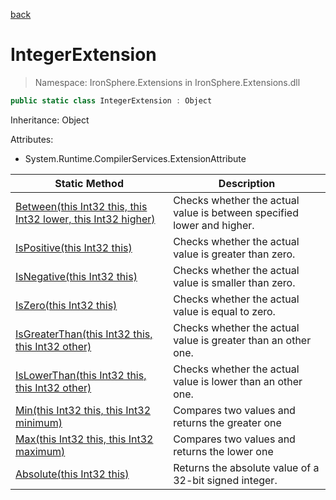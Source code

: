 ﻿[back](/IronSphere.Extensions/types)

# IntegerExtension

> Namespace: IronSphere.Extensions in  IronSphere.Extensions.dll



```csharp
public static class IntegerExtension : Object
```
Inheritance: Object



Attributes:
        
* System.Runtime.CompilerServices.ExtensionAttribute




| Static Method | Description |
| --- | --- |
| [Between(this Int32 this, this Int32 lower, this Int32 higher)](IntegerExtension_Between(Int32,Int32,Int32)) | Checks whether the actual value is between specified lower and higher. |
| [IsPositive(this Int32 this)](IntegerExtension_IsPositive(Int32)) | Checks whether the actual value is greater than zero. |
| [IsNegative(this Int32 this)](IntegerExtension_IsNegative(Int32)) | Checks whether the actual value is smaller than zero. |
| [IsZero(this Int32 this)](IntegerExtension_IsZero(Int32)) | Checks whether the actual value is equal to zero. |
| [IsGreaterThan(this Int32 this, this Int32 other)](IntegerExtension_IsGreaterThan(Int32,Int32)) | Checks whether the actual value is greater than an other one. |
| [IsLowerThan(this Int32 this, this Int32 other)](IntegerExtension_IsLowerThan(Int32,Int32)) | Checks whether the actual value is lower than an other one. |
| [Min(this Int32 this, this Int32 minimum)](IntegerExtension_Min(Int32,Int32)) | Compares two values and returns the greater one |
| [Max(this Int32 this, this Int32 maximum)](IntegerExtension_Max(Int32,Int32)) | Compares two values and returns the lower one |
| [Absolute(this Int32 this)](IntegerExtension_Absolute(Int32)) | Returns the absolute value of a 32-bit signed integer. |
